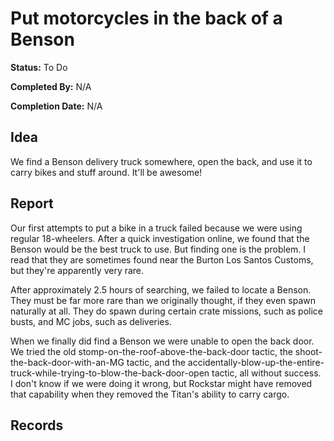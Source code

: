 # Put motorcycles in the back of a Benson

**Status:** <span class="status todo">To Do</span>

**Completed By:** N/A

**Completion Date:** N/A

## Idea

We find a Benson delivery truck somewhere, open the back, and use it to carry bikes and stuff around. It'll be awesome!

## Report

Our first attempts to put a bike in a truck failed because we were using regular 18-wheelers. After a quick investigation online, we found that the Benson would be the best truck to use. But finding one is the problem. I read that they are sometimes found near the Burton Los Santos Customs, but they're apparently very rare.

After approximately 2.5 hours of searching, we failed to locate a Benson. They must be far more rare than we originally thought, if they even spawn naturally at all. They do spawn during certain crate missions, such as police busts, and MC jobs, such as deliveries.

When we finally did find a Benson we were unable to open the back door. We tried the old stomp-on-the-roof-above-the-back-door tactic, the shoot-the-back-door-with-an-MG tactic, and the accidentally-blow-up-the-entire-truck-while-trying-to-blow-the-back-door-open tactic, all without success. I don't know if we were doing it wrong, but Rockstar might have removed that capability when they removed the Titan's ability to carry cargo.

## Records

